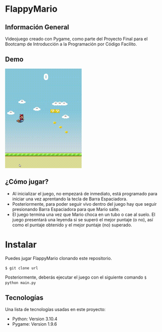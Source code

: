 # FlappyMario

## Información General
Videojuego creado con Pygame, como parte del Proyecto Final para el Bootcamp de Introducción a la Programación por Código Facilito.

## Demo
![Image text](/assets/demo.gif)

## ¿Cómo jugar?
* Al inicializar el juego, no empezará de inmediato, está programado para iniciar una vez aprentando la tecla de Barra Espaciadora.
* Posteriormente, para poder seguir vivo dentro del juego hay que seguir presionando Barra Espaciadora para que Mario salte.
* El juego termina una vez que Mario choca en un tubo o cae al suelo. El juego presentará una leyenda si se superó el mejor puntaje (o no), así como el puntaje obtenido y el mejor puntaje (no) superado.

# Instalar
Puedes jugar FlappyMario clonando este repositorio.

`$ git clone url`

Posteriormente, deberás ejecutar el juego con el siguiente comando
`$ python main.py`


## Tecnologías 
Una lista de tecnologías usadas en este proyecto:
* Python: Version 3.10.4
* Pygame: Version 1.9.6
